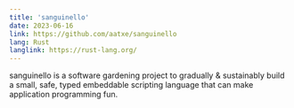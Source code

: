 ```yaml
---
title: 'sanguinello'
date: 2023-06-16
link: https://github.com/aatxe/sanguinello
lang: Rust
langlink: https://rust-lang.org/
---
```


sanguinello is a software gardening project to gradually & sustainably build a small, safe, typed embeddable scripting language
that can make application programming fun.
